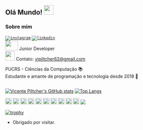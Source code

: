 ## Olá Mundo! <img src=https://github.com/TheDudeThatCode/TheDudeThatCode/blob/master/Assets/Earth.gif width="30">
 
### Sobre mim 
<code><a href="https://www.instagram.com/vicente.piltcher/" target=""><img align="center" src="https://img.shields.io/badge/-Instagram-05122A?style=flat&logo=instagram" alt="instagram"/></a></code> 
<code><a href="https://www.linkedin.com/in/vicente-piltcher-1235b120b/" target="_blank"><img align="center" src="https://img.shields.io/badge/-LinkedIn-05122A?style=flat&logo=linkedin" alt="linkedin"/></a></code>
<br/><img src=https://github.com/TheDudeThatCode/TheDudeThatCode/blob/master/Assets/Developer.gif width="40" height="30"> Junior Developer<br/>
<img src=https://github.com/TheDudeThatCode/TheDudeThatCode/blob/master/Assets/Gmail.svg widht="30" height="30"> Contato: vipiltcher62@gmail.com
 
PUCRS - Ciências da Computação 📚 <br/>
Estudante e amante de programação e tecnologia desde 2018 👾

##
[![Vicente Piltcher's GitHub stats](https://github-readme-stats.vercel.app/api?username=vicente-piltcher)](https://github.com/vicente-piltcher/github-readme-stats)
[![Top Langs](https://github-readme-stats.vercel.app/api/top-langs/?username=vicente-piltcher&layout=compact)](https://github.com/vicente-piltcher/github-readme-stats)


<code><img height="20" src="https://img.shields.io/badge/-ReactJs-61DAFB?logo=react&logoColor=white&style=for-the-badge"></code>
<code><img height="20" src="https://img.shields.io/badge/MySQL-00000F?style=for-the-badge&logo=mysql&logoColor=white"></code>
<code><img height="20" src="http://img.shields.io/badge/-PHP-111?style=flat-square&logo=PHP"></code>
<code><img height="20" src="https://camo.githubusercontent.com/9aa0832500e5e13cc3d8bc68213a5888624a8e3f392b5e7fab4600982730838f/68747470733a2f2f696d672e736869656c64732e696f2f62616467652f2d4c61726176656c2d3035313232413f7374796c653d666c6174266c6f676f3d6c61726176656c"></code>
<code><img height="20" src="https://img.shields.io/badge/Git-F05032?style=for-the-badge&logo=git&logoColor=white"></code>
<code><img height="20" src="https://img.shields.io/badge/-VSCode-007ACC?style=flat-square&logo=visual-studio-code&logoColor=white"></code>
<code><img height="20" src="https://img.shields.io/badge/HTML-239120?style=for-the-badge&logo=html5&logoColor=white"></code>
<code><img height="20" src="https://camo.githubusercontent.com/3f23ca0cc8b89155eefc6684c4425be49f26a6278d349619d8dbd878a17353b6/68747470733a2f2f696d672e736869656c64732e696f2f62616467652f2d4353532d3035313232413f7374796c653d666c6174266c6f676f3d63737333"></code>
<code><img height="20" src="http://img.shields.io/badge/-Flutter-blue?style=flat-red&logo=flutter"></code>
<code><img height="20" src="http://img.shields.io/badge/-Dart-0066ff?style=flat-square&logo=Dart"></code>
<code><img heigth="20" src="https://camo.githubusercontent.com/a693dc5eace787749bf7951222e795b8f8a831b316d7115d18dbccd4fa5241d2/68747470733a2f2f696d672e736869656c64732e696f2f62616467652f2d5675652e6a732d3035313232413f7374796c653d666c6174266c6f676f3d7675652e6a73"></code>


[![trophy](https://github-profile-trophy.vercel.app/?username=vicente-piltcher&theme=onedark&row=1&column=4&margin-w=4&margin-h=5)](https://github.com/ryo-ma/github-profile-trophy)

- Obrigado por visitar. 
